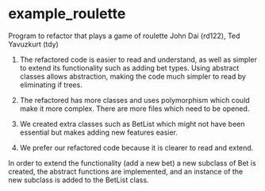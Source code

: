 # example_roulette
Program to refactor that plays a game of roulette
John Dai (rd122), Ted Yavuzkurt (tdy)

1. The refactored code is easier to read and understand, as well as simpler to extend its functionality such as adding bet types. Using abstract classes allows abstraction, making the code much simpler to read by eliminating if trees.

2. The refactored has more classes and uses polymorphism which could make it more complex. There are more files which need to be opened.

3. We created extra classes such as BetList which might not have been essential but makes adding new features easier.

4. We prefer our refactored code because it is clearer to read and extend.

In order to extend the functionality (add a new bet) a new subclass of Bet is created, the abstract functions are implemented, and an instance of the new subclass is added to the BetList class.